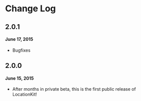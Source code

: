 <h1>Change Log</h1>

## 2.0.1
<h4>June 17, 2015</h4>

* Bugfixes

## 2.0.0
<h4>June 15, 2015</h4>

* After months in private beta, this is the first public release of LocationKit!
